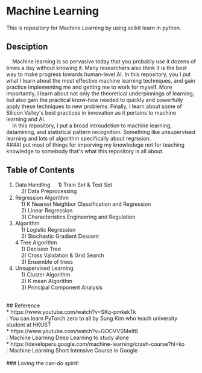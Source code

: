 # Machine Learning
 This is repository for Machine Learning by using scikit learn in python.
<br/>
## Desciption
&nbsp;&nbsp;&nbsp;&nbsp;Machine learning is so pervasive today that you probably use it dozens of times a day without knowing it.
Many researchers also think it is the best way to make progress towards human-level AI.
In this repository, you I put what I learn about the most effective machine learning techniques, and gain practice implementing me and getting me to work for myself.
More importantly, I learn about not only the theoretical underpinnings of learning, but also gain the practical know-how needed to quickly and powerfully apply these techniques to new problems.
Finally, I learn about some of Silicon Valley's best practices in innovation as it pertains to machine learning and AI.
<br/>
&nbsp;&nbsp;&nbsp;&nbsp;In this repository, I put a broad introudction to machine learning, datamining, and statistical pattern recognition.
Something like unsupervised learning and lots of algorithm specifically about regrssion.
<br/>
####I put most of things for imporving my knowledege not for teaching knowledge to somebody that's what this repository is all about.
<br/>
## Table of Contents
1. Data Handling 
&nbsp;&nbsp;&nbsp;&nbsp;1) Train Set & Test Set <br/>
&nbsp;&nbsp;&nbsp;&nbsp;2) Data Preprocessing <br/>
2. Regression Algorithm <br/>
&nbsp;&nbsp;&nbsp;&nbsp;1) K Nearest Neighbor Classification and Regression <br/>
&nbsp;&nbsp;&nbsp;&nbsp;2) Linear Regression <br/>
&nbsp;&nbsp;&nbsp;&nbsp;3) Characteristics Engineering and Regulation <br/>
3. Algorithm <br/>
&nbsp;&nbsp;&nbsp;&nbsp;1) Logistic Regression <br/>
&nbsp;&nbsp;&nbsp;&nbsp;2) Stochastic Gradient Descent <br/>
4 Tree Algorithm <br/>
&nbsp;&nbsp;&nbsp;&nbsp;1) Decision Tree <br/>
&nbsp;&nbsp;&nbsp;&nbsp;2) Cross Validation & Grid Search <br/>
&nbsp;&nbsp;&nbsp;&nbsp;3) Ensemble of trees <br/>
5. Unsupervised Learning <br/>
&nbsp;&nbsp;&nbsp;&nbsp;1) Cluster Algorithm <br/>
&nbsp;&nbsp;&nbsp;&nbsp;2) K mean Algorithm <br/>
&nbsp;&nbsp;&nbsp;&nbsp;3) Principal Component Analysis <br/>
<br/>
## Reference 
<br/>* https://www.youtube.com/watch?v=SKq-pmkekTk <br/>
: You can learn PyTorch zero to all by Sung Kim who teach university student at HKUST <br/>
* https://www.youtube.com/watch?v=GOCVVSMeIf8 <br/>
: Machine Learning Deep Learning to study alone <br/>
* https://developers.google.com/machine-learning/crash-course?hl=ko <br/>
: Machine Learning Short Intensive Course in Google <br/>
<br/>
### Loving the can-do spirit!

